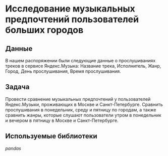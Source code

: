# Исследование музыкальных предпочтений пользователей больших городов


## Данные

В нашем распоряжении были следующие данные о прослушиваниях треков в сервисе Яндекс.Музыка: Название трека, Исполнитель, Жанр, Город, День прослушивания, Время прослушивания.

## Задача

Провести сравнение музыкальных предпочтений у пользователей Яндекс.Музыки, проживающих в Москве и Санкт-Петербурге. Сравнить прослушивания в понедельник, среду и пятницу по городам, а также сравнить жанры, которые слушают пользователи утром в понедельник и вечером в пятницу в Москве и Санкт-Петербурге.  

## Используемые библиотеки
*pandas*

